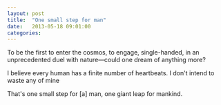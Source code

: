 ```yaml
---
layout: post
title:  "One small step for man"
date:   2013-05-18 09:01:00
categories: 
---       
```


To be the first to enter the cosmos, to engage, single-handed, in an unprecedented duel with nature—could one dream of anything more?

I believe every human has a finite number of heartbeats. I don't intend to waste any of mine

That's one small step for [a] man, one giant leap for mankind.
